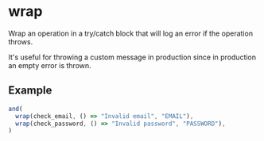 # wrap

Wrap an operation in a try/catch block that will log an error if the operation throws.

It's useful for throwing a custom message in production since in production an empty error is thrown.

## Example

```ts
and(
  wrap(check_email, () => "Invalid email", "EMAIL"),
  wrap(check_password, () => "Invalid password", "PASSWORD"),
)
```
